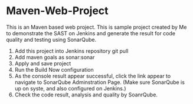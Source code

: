 # Maven-Web-Project

This is an Maven based web project. This is sample project created by Me to demonstrate the SAST on Jenkins and generate the result for code quality and testing using SonarQube.

1. Add this project into Jenkins repository git pull 
2. Add maven goals as sonar:sonar
3. Apply and save project
4. Run the Build Now configuration
5. As the console result appear successful, click the link appear to navigate to SonarQube Adminstration Page. (Make sure SonarQube is up on syste, and also configured on Jenkins.)
6. Check the code result, analysis and quality by SoanrQube.
